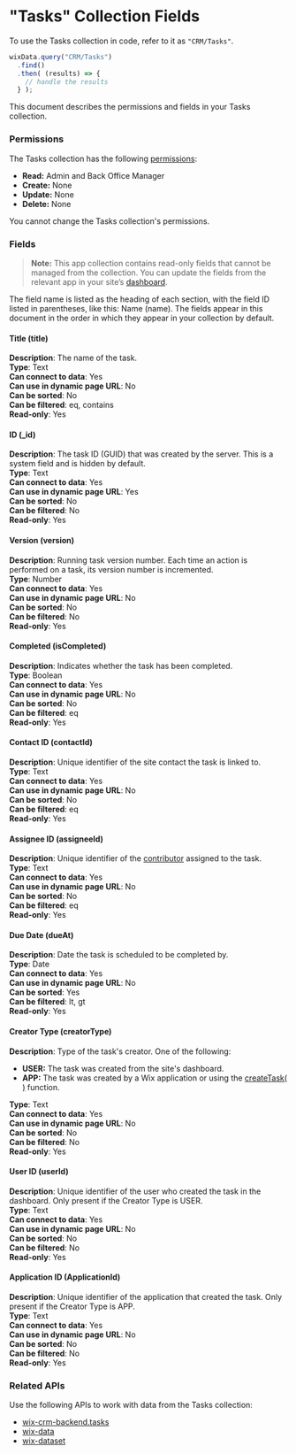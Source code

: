 <!-- This article was published using the Doc Push single-sourcing tool. Any changes to this article MUST be made in the source file. Find it at www.github.com/wix-private/velo-docs.-->



# "Tasks" Collection Fields







To use the Tasks collection in code, refer to it as `"CRM/Tasks"`.

```javascript
wixData.query("CRM/Tasks")
  .find()
  .then( (results) => {
    // handle the results
  } );
```

This document describes the permissions and fields in your Tasks collection. 

### Permissions 

The Tasks collection has the following [permissions](https://support.wix.com/en/article/about-collection-permissions):

-   **Read:** Admin and Back Office Manager
-   **Create:** None
-   **Update:** None
-   **Delete:** None

You cannot change the Tasks collection's permissions. 

### Fields 

> **Note:**
> This app collection contains read-only fields that cannot be managed from the collection. You can update the fields from the relevant app in your site’s [dashboard](https://support.wix.com/en/article/accessing-your-sites-dashboard).

The field name is listed as the heading of each section, with the field ID listed in parentheses, like this: Name (name). The fields appear in this document in the order in which they appear in your collection by default.

#### Title (title) 

**Description**: The name of the task.  
**Type**: Text  
**Can connect to data**: Yes  
**Can use in dynamic page URL**: No  
**Can be sorted**: No  
**Can be filtered**: eq, contains  
**Read-only**: Yes

#### ID (\_id) 

**Description**: The task ID (GUID) that was created by the server. This is a system field and is hidden by default.  
**Type**: Text  
**Can connect to data**: Yes  
**Can use in dynamic page URL**: Yes  
**Can be sorted**: No  
**Can be filtered**: No  
**Read-only**: Yes

#### Version (version) 

**Description**: Running task version number. Each time an action is performed on a task, its version number is incremented.  
**Type**: Number  
**Can connect to data**: Yes  
**Can use in dynamic page URL**: No  
**Can be sorted**: No  
**Can be filtered**: No  
**Read-only**: Yes

#### Completed (isCompleted) 

**Description**: Indicates whether the task has been completed.  
**Type**: Boolean  
**Can connect to data**: Yes  
**Can use in dynamic page URL**: No  
**Can be sorted**: No  
**Can be filtered**: eq  
**Read-only**: Yes

#### Contact ID (contactId) 

**Description**: Unique identifier of the site contact the task is linked to.  
**Type**: Text  
**Can connect to data**: Yes  
**Can use in dynamic page URL**: No  
**Can be sorted**: No  
**Can be filtered**: eq  
**Read-only**: Yes

#### Assignee ID (assigneeId) 

**Description**: Unique identifier of the [contributor](https://support.wix.com/en/article/about-roles-permissions-contributors) assigned to the task.  
**Type**: Text  
**Can connect to data**: Yes  
**Can use in dynamic page URL**: No  
**Can be sorted**: No  
**Can be filtered**: eq  
**Read-only**: Yes

#### Due Date (dueAt) 

**Description**: Date the task is scheduled to be completed by.  
**Type**: Date  
**Can connect to data**: Yes  
**Can use in dynamic page URL**: No  
**Can be sorted**: Yes  
**Can be filtered**: lt, gt  
**Read-only**: Yes

#### Creator Type (creatorType) 

**Description**: Type of the task's creator. One of the following:

-   **USER:** The task was created from the site's dashboard. 
-   **APP:** The task was created by a Wix application or using the [createTask( )](https://www.wix.com/corvid/reference/wix-crm-backend.tasks.html#createTask) function.

**Type**: Text  
**Can connect to data**: Yes  
**Can use in dynamic page URL**: No  
**Can be sorted**: No  
**Can be filtered**: No  
**Read-only**: Yes

#### User ID (userId) 

**Description**: Unique identifier of the user who created the task in the dashboard. Only present if the Creator Type is USER.  
**Type**: Text  
**Can connect to data**: Yes  
**Can use in dynamic page URL**: No  
**Can be sorted**: No  
**Can be filtered**: No  
**Read-only**: Yes

#### Application ID (ApplicationId) 

**Description**: Unique identifier of the application that created the task. Only present if the Creator Type is APP.  
**Type**: Text  
**Can connect to data**: Yes  
**Can use in dynamic page URL**: No  
**Can be sorted**: No  
**Can be filtered**: No  
**Read-only**: Yes

### Related APIs

Use the following APIs to work with data from the Tasks collection:

-   [wix-crm-backend.tasks](https://www.wix.com/corvid/reference/wix-crm-backend.tasks.html)
-   [wix-data](https://www.wix.com/corvid/reference/wix-data.html)
-   [wix-dataset](https://www.wix.com/corvid/reference/wix-dataset.html)